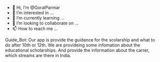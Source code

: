 - 👋 Hi, I’m @GoralParmar
- 👀 I’m interested in ...
- 🌱 I’m currently learning ...
- 💞️ I’m looking to collaborate on ...
- 📫 How to reach me ...

<!---
GoralParmar/GoralParmar is a ✨ special ✨ repository because its `README.md` (this file) appears on your GitHub profile.
You can click the Preview link to take a look at your changes.
--->

Guide_Bot:
Our app is provide the guidance for the scolarship and what to do after 10th or 12th.
We are provideing some infomation about the educational scholarships.
And provide the information about the carrer, which streams are there in India.
